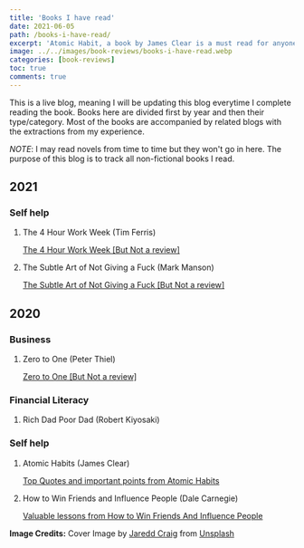 ```yaml
---
title: 'Books I have read'
date: 2021-06-05
path: /books-i-have-read/
excerpt: 'Atomic Habit, a book by James Clear is a must read for anyone wanting to change or create a habit. Today, I list out some quotes and most important points talked about in the book.'
image: ../../images/book-reviews/books-i-have-read.webp
categories: [book-reviews]
toc: true
comments: true
---
```


This is a live blog, meaning I will be updating this blog everytime I complete reading the book. Books here are divided first by year and then their type/category. Most of the books are accompanied by  related blogs with the extractions from my experience.


_NOTE_: I may read novels from time to time but they won't go in here. The purpose of this blog is to track all non-fictional books I read.

## 2021

### Self help


1. The 4 Hour Work Week (Tim Ferris)

    <a href="/book-reviews/the-4-hour-workweek/" target="_blank">The 4 Hour Work Week [But Not a review] </a>

2. The Subtle Art of Not Giving a Fuck (Mark Manson)

    <a href="/book-reviews/the-subtle-art-of-not-giving-a-fuck/" target="_blank">The Subtle Art of Not Giving a Fuck [But Not a review] </a>

## 2020

### Business

1. Zero to One (Peter Thiel)

    <a href="/book-reviews/zero-to-one/" target="_blank">Zero to One [But Not a review] </a>

### Financial Literacy

1. Rich Dad Poor Dad (Robert Kiyosaki)

### Self help

1. Atomic Habits (James Clear)

    <a href="/book-reviews/top-quotes-and-important-points-from-atomic-habits/" target="_blank">Top Quotes and important points from Atomic Habits</a>

2. How to Win Friends and Influence People (Dale Carnegie)

    <a href="/book-reviews/valuable-lessons-from-how-to-win-friends-and-influence-people/" target="_blank">Valuable lessons from How to Win Friends And Influence People</a>

**Image Credits:** Cover Image by <a href="https://unsplash.com/@jaredd_craig?utm_source=unsplash&utm_medium=referral&utm_content=creditCopyText" target="_blank">Jaredd Craig</a> from <a href="https://unsplash.com/s/photos/book?utm_source=unsplash&utm_medium=referral&utm_content=creditCopyText" target="_blank">Unsplash</a>
